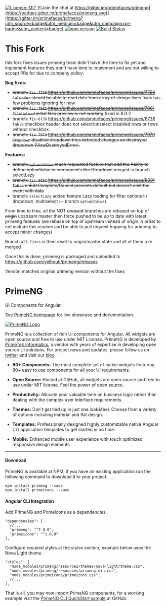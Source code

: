 
[![License: MIT](https://img.shields.io/badge/License-MIT-yellow.svg)](https://opensource.org/licenses/MIT)
[![Join the chat at https://gitter.im/primefaces/primeng](https://badges.gitter.im/primefaces/primeng.svg)](https://gitter.im/primefaces/primeng?utm_source=badge&utm_medium=badge&utm_campaign=pr-badge&utm_content=badge)
[![npm version](https://badge.fury.io/js/primeng.svg)](https://badge.fury.io/js/primeng)
[![Build Status](https://travis-ci.org/primefaces/primeng.svg?branch=master)](https://travis-ci.org/primefaces/primeng)


# This Fork
this fork fixes issues primeng team didn't have the time to fix yet and implement features they don't have time to implement and are not willing to accept PRs for due to company policy:

**Bug fixes:**
- ~~branch: `fix-7758` https://github.com/primefaces/primeng/issues/7758 `Calendar` should be able to read date from array of strings fixes~~ fixes has few problems ignoring for now
- ~~branch: `fix-7901` https://github.com/primefaces/primeng/issues/7901 `FileUpload` initial files preview is not working~~ fixed in 8.0.2
- branch: `fix-6736` https://github.com/primefaces/primeng/issues/6736 `Table` checkbox header does not select/unselect disabled rows or rows without checkbox.
- ~~branch: `fix-7970` https://github.com/primefaces/primeng/issues/7970 `Dropdown` disabled dropdown tries detected changes on destroyed dropdown (ViewDestroyedError).~~

**Features:**
- ~~branch: `optionValue` much requested feature that add the Ability to define optionValue in components like Dropdown~~ merged in branch selectLazy
- ~~branch: `fix-8091` https://github.com/primefaces/primeng/issues/8091 `Table` onEditComplete/Cancel prevents default but doesn't emit the event with data~~
- branch: `selectLazy` added feature Lazy loading for filter options in dropdown, multiselect (+ branch `optionValue`)

From time to time, all the NOT ~~crossed~~ branches are rebased on top of ~~origin~~ upstream master then force pushed to be up to date with latest primeng features (we rebase on top of upstream instead of origin in order to not include this readme and be able to pull request hopping for primeng to accept minor changes)

Branch `all-fixes` is then reset to origin/master state and all of them a re merged

Once this is done, primeng is packaged and uploaded to https://github.com/yelhouti/primeng/releases

Version matches original primeng version without the fixes

# PrimeNG

UI Components for Angular

See [PrimeNG homepage](http://www.primefaces.org/primeng) for live showcase and documentation.

[![PrimeNG Logo](https://www.primefaces.org/wp-content/uploads/2018/05/primeng-sidebar.svg "PrimeNG")](https://www.primefaces.org/primeng)

PrimeNG is a collection of rich UI components for Angular. All widgets are open source and free to use under MIT License. PrimeNG is developed by [PrimeTek Informatics](http://www.primetek.com.tr), a vendor with years of expertise in developing open source UI solutions. For project news and updates, please follow us on [twitter](https://twitter.com/prime_ng) and visit our [blog](https://www.primefaces.org/blog).

 - **80+ Components:** The most complete set of native widgets featuring 80+
   easy to use components for all your UI requirements.

- **Open Source:** Hosted at GitHub, all widgets are open source and free to use under MIT license. Feel the power of open source.

- **Productivity:** Allocate your valuable time on business logic rather than dealing with the complex user interface requirements.

- **Themes:** Don't get tied up in just one look&feel. Choose from a variety of options including material and flat design.

- **Templates:** Professionally designed highly customizable native Angular CLI application templates to get started in no time.

- **Mobile:** Enhanced mobile user experience with touch optimized responsive design elements.

---

#### Download

PrimeNG is available at NPM, if you have an existing application run the following command to download it to your project.

```
npm install primeng --save
npm install primeicons --save
```

#### Angular CLI Integration

Add PrimeNG and PrimeIcons as a dependencies.

```
"dependencies": {
  //...
  "primeng": "^7.0.0",
  "primeicons": "^1.0.0"
},
```

Configure required styles at the styles section, example below uses the Nova Light theme.

```
"styles": [
  "node_modules/primeng/resources/themes/nova-light/theme.css",
  "node_modules/primeng/resources/primeng.min.css",
  "node_modules/primeicons/primeicons.css",
  //...
],
```

That is all, you may now import PrimeNG components, for a working example visit the [PrimeNG CLI QuickStart sample](https://github.com/primefaces/primeng-quickstart-cli) at GitHub.
